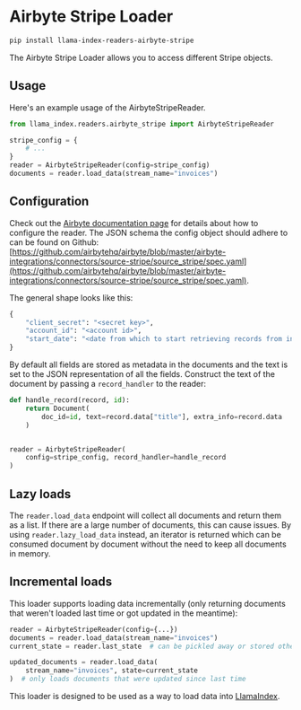 # Airbyte Stripe Loader

```bash
pip install llama-index-readers-airbyte-stripe
```

The Airbyte Stripe Loader allows you to access different Stripe objects.

## Usage

Here's an example usage of the AirbyteStripeReader.

```python
from llama_index.readers.airbyte_stripe import AirbyteStripeReader

stripe_config = {
    # ...
}
reader = AirbyteStripeReader(config=stripe_config)
documents = reader.load_data(stream_name="invoices")
```

## Configuration

Check out the [Airbyte documentation page](https://docs.airbyte.com/integrations/sources/stripe/) for details about how to configure the reader.
The JSON schema the config object should adhere to can be found on Github: [https://github.com/airbytehq/airbyte/blob/master/airbyte-integrations/connectors/source-stripe/source_stripe/spec.yaml](https://github.com/airbytehq/airbyte/blob/master/airbyte-integrations/connectors/source-stripe/source_stripe/spec.yaml).

The general shape looks like this:

```python
{
    "client_secret": "<secret key>",
    "account_id": "<account id>",
    "start_date": "<date from which to start retrieving records from in ISO format, e.g. 2020-10-20T00:00:00Z>",
}
```

By default all fields are stored as metadata in the documents and the text is set to the JSON representation of all the fields. Construct the text of the document by passing a `record_handler` to the reader:

```python
def handle_record(record, id):
    return Document(
        doc_id=id, text=record.data["title"], extra_info=record.data
    )


reader = AirbyteStripeReader(
    config=stripe_config, record_handler=handle_record
)
```

## Lazy loads

The `reader.load_data` endpoint will collect all documents and return them as a list. If there are a large number of documents, this can cause issues. By using `reader.lazy_load_data` instead, an iterator is returned which can be consumed document by document without the need to keep all documents in memory.

## Incremental loads

This loader supports loading data incrementally (only returning documents that weren't loaded last time or got updated in the meantime):

```python
reader = AirbyteStripeReader(config={...})
documents = reader.load_data(stream_name="invoices")
current_state = reader.last_state  # can be pickled away or stored otherwise

updated_documents = reader.load_data(
    stream_name="invoices", state=current_state
)  # only loads documents that were updated since last time
```

This loader is designed to be used as a way to load data into [LlamaIndex](https://github.com/run-llama/llama_index/).
